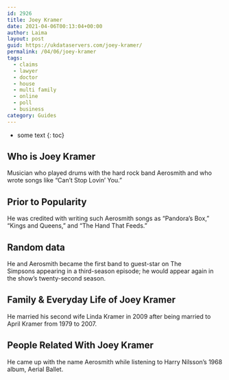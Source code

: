 ```yaml
---
id: 2926
title: Joey Kramer
date: 2021-04-06T00:13:04+00:00
author: Laima
layout: post
guid: https://ukdataservers.com/joey-kramer/
permalink: /04/06/joey-kramer
tags:
  - claims
  - lawyer
  - doctor
  - house
  - multi family
  - online
  - poll
  - business
category: Guides
---
```


* some text
{: toc}


## Who is Joey Kramer
                  
                  
                  
Musician who played drums with the hard rock band Aerosmith and who wrote songs like &#8220;Can&#8217;t Stop Lovin&#8217; You.&#8221;
                  
              
            
              
            
                
                
                
## Prior to Popularity
                  
                  
                  
He was credited with writing such Aerosmith songs as &#8220;Pandora&#8217;s Box,&#8221; &#8220;Kings and Queens,&#8221; and &#8220;The Hand That Feeds.&#8221;
                  
              
            
              
            
                
                
                
## Random data
                  
                  
                  
He and Aerosmith became the first band to guest-star on The Simpsons appearing in a third-season episode; he would appear again in the show&#8217;s twenty-second season.
                  
              
            
              
            
                
                
                
## Family & Everyday Life of Joey Kramer
                  
                  
                  
He married his second wife Linda Kramer in 2009 after being married to April Kramer from 1979 to 2007.
                  
              
            
              
            
                
                
                
## People Related With Joey Kramer
                  
                  
                  
He came up with the name Aerosmith while listening to Harry Nilsson&#8217;s 1968 album, Aerial Ballet.
                  
              
            
              
            
                
              
            
              
              
            
            
              
            
          
          
          